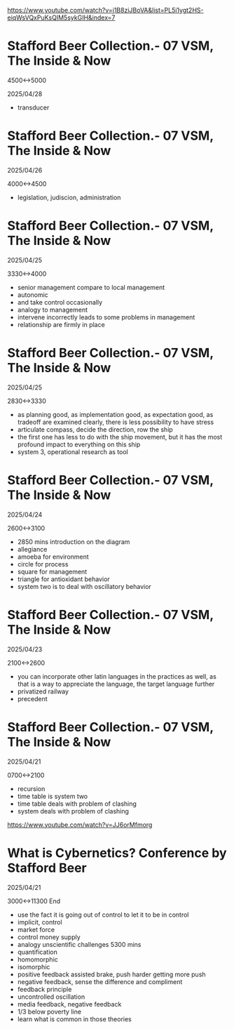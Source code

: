 https://www.youtube.com/watch?v=j1B8ziJBoVA&list=PL5i1ygt2HS-eiqWsVQxPuKsQIM5sykGIH&index=7

# Stafford Beer Collection.- 07 VSM, The Inside & Now

4500<->5000

2025/04/28

- transducer

# Stafford Beer Collection.- 07 VSM, The Inside & Now

2025/04/26

4000<->4500

- legislation, judiscion, administration

# Stafford Beer Collection.- 07 VSM, The Inside & Now

2025/04/25

3330<->4000

- senior management compare to local management
- autonomic
- and take control occasionally
- analogy to management
- intervene incorrectly leads to some problems in management
- relationship are firmly in place

# Stafford Beer Collection.- 07 VSM, The Inside & Now

2025/04/25

2830<->3330

- as planning good, as implementation good, as expectation good, as tradeoff are examined clearly, there is less possibility to have stress
- articulate compass, decide the direction, row the ship
- the first one has less to do with the ship movement, but it has the most profound impact to everything on this ship
- system 3, operational research as tool

# Stafford Beer Collection.- 07 VSM, The Inside & Now

2025/04/24

2600<->3100

- 2850 mins introduction on the diagram
- allegiance
- amoeba for environment
- circle for process
- square for management
- triangle for antioxidant behavior
- system two is to deal with oscillatory behavior

# Stafford Beer Collection.- 07 VSM, The Inside & Now

2025/04/23

2100<->2600

- you can incorporate other latin languages in the practices as well, as that is a way to appreciate the language, the target language further
- privatized railway
- precedent

# Stafford Beer Collection.- 07 VSM, The Inside & Now

2025/04/21

0700<->2100

- recursion
- time table is system two
- time table deals with problem of clashing
- system deals with problem of clashing

https://www.youtube.com/watch?v=JJ6orMfmorg

# What is Cybernetics? Conference by Stafford Beer

2025/04/21

3000<->11300 End

- use the fact it is going out of control to let it to be in control
- implicit, control
- market force
- control money supply
- analogy unscientific challenges 5300 mins
- quantification
- homomorphic
- isomorphic
- positive feedback assisted brake, push harder getting more push
- negative feedback, sense the difference and compliment
- feedback principle
- uncontrolled oscillation
- media feedback, negative feedback
- 1/3 below poverty line
- learn what is common in those theories
